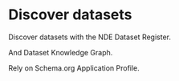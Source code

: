 # Discover datasets

Discover datasets with the NDE Dataset Register.

And Dataset Knowledge Graph.

Rely on Schema.org Application Profile.
